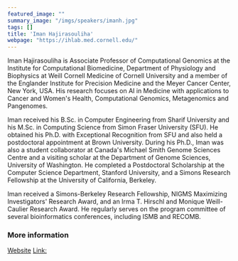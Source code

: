 ```yaml
---
featured_image: ""
summary_image: "/imgs/speakers/imanh.jpg"
tags: []
title: 'Iman Hajirasouliha'
webpage: "https://ihlab.med.cornell.edu/"
---
```


Iman Hajirasouliha is Associate Professor of Computational Genomics at the
Institute for Computational Biomedicine, Department of Physiology and
Biophysics at Weill Cornell Medicine of Cornell University and a member of the
Englander Institute for Precision Medicine and the Meyer Cancer Center, New
York, USA. His research focuses on AI in Medicine with applications to Cancer
and Women's Health, Computational Genomics, Metagenomics and Pangenomes.

Iman received his B.Sc. in Computer Engineering from Sharif University and his
M.Sc. in Computing Science from Simon Fraser University (SFU). He obtained his
Ph.D. with Exceptional Recognition from SFU and also held a postdoctoral
appointment at Brown University. During his Ph.D., Iman was also a student
collaborator at Canada's Michael Smith Genome Sciences Centre and a visiting
scholar at the Department of Genome Sciences, University of Washington.
He completed a Postdoctoral Scholarship at the Computer Science Department,
Stanford University, and a Simons Research Fellowship at the University of
California, Berkeley.

Iman received a Simons-Berkeley Research Fellowship, NIGMS Maximizing
Investigators' Research Award, and an Irma T. Hirschl and Monique Weill-Caulier
Research Award. He regularly serves on the program committee of several
bioinformatics conferences, including ISMB and RECOMB. 


### More information
[Website](https://ihlab.med.cornell.edu/)
[Link:](https://www.imanh.org)
